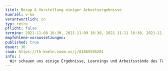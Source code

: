 ```yaml
---
titel: Recap & Vorstellung einiger Arbeitsergebnisse
kuerzel: v-ko
verantwortlich: cn
typ: retro
pflicht: false
termine: 2021-11-08 16:30, 2021-11-09 16:30, 2021-11-11 16:30, 2021-11-15 16:30, 2021-11-16 16:30, 2021-11-18 16:30
empfohlene-voraussetzungen:
published: true
dauer: 30
raum: https://th-koeln.zoom.us/j/81865505201
info: |
  Wir schauen uns einige Ergebnisse, Learnings und Arbeitsstände des Tages an und rekapitulieren die wesentlichen Themen und Herausforderungen.
---
```

